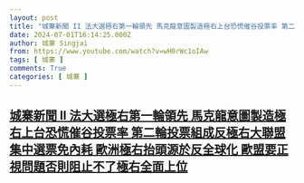 ```yaml
---
layout: post
title: "城寨新聞 II 法大選極右第一輪領先 馬克龍意圖製造極右上台恐慌催谷投票率 第二輪投票組成反極右大聯盟集中選票免內耗  歐洲極右抬頭源於反全球化 歐盟要正視問題否則阻止不了極右全面上位"
date: 2024-07-01T16:14:25.000Z
author: 城寨 Singjai
from: https://www.youtube.com/watch?v=wH0rWc1oIAw
tags: [ 城寨 ]
comments: True
categories: [ 城寨 ]
---
```

<!--1719850465000-->
[城寨新聞 II 法大選極右第一輪領先 馬克龍意圖製造極右上台恐慌催谷投票率 第二輪投票組成反極右大聯盟集中選票免內耗  歐洲極右抬頭源於反全球化 歐盟要正視問題否則阻止不了極右全面上位](https://www.youtube.com/watch?v=wH0rWc1oIAw)
------

<div>

</div>
